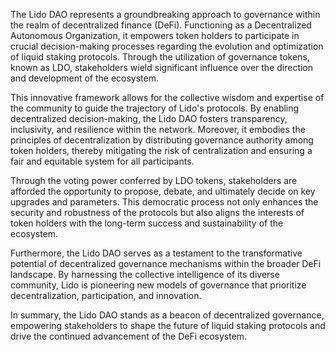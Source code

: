 The Lido DAO represents a groundbreaking approach to governance within the realm of decentralized finance (DeFi). Functioning as a Decentralized Autonomous Organization, it empowers token holders to participate in crucial decision-making processes regarding the evolution and optimization of liquid staking protocols. Through the utilization of governance tokens, known as LDO, stakeholders wield significant influence over the direction and development of the ecosystem.

This innovative framework allows for the collective wisdom and expertise of the community to guide the trajectory of Lido's protocols. By enabling decentralized decision-making, the Lido DAO fosters transparency, inclusivity, and resilience within the network. Moreover, it embodies the principles of decentralization by distributing governance authority among token holders, thereby mitigating the risk of centralization and ensuring a fair and equitable system for all participants.

Through the voting power conferred by LDO tokens, stakeholders are afforded the opportunity to propose, debate, and ultimately decide on key upgrades and parameters. This democratic process not only enhances the security and robustness of the protocols but also aligns the interests of token holders with the long-term success and sustainability of the ecosystem.

Furthermore, the Lido DAO serves as a testament to the transformative potential of decentralized governance mechanisms within the broader DeFi landscape. By harnessing the collective intelligence of its diverse community, Lido is pioneering new models of governance that prioritize decentralization, participation, and innovation.

In summary, the Lido DAO stands as a beacon of decentralized governance, empowering stakeholders to shape the future of liquid staking protocols and drive the continued advancement of the DeFi ecosystem.
